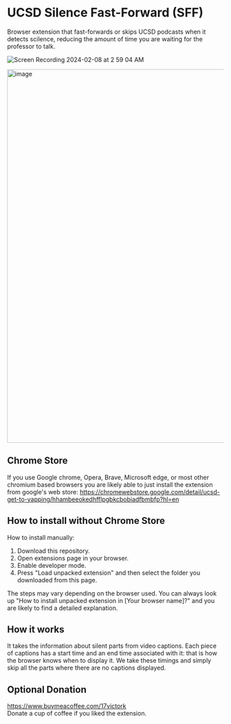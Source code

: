 # UCSD Silence Fast-Forward (SFF)
  
Browser extension that fast-forwards or skips UCSD podcasts when it detects scilence, reducing the amount of time you are waiting for the professor to talk.

![Screen Recording 2024-02-08 at 2 59 04 AM](https://github.com/WojtekTB/UCSD-Silence-Fast-Forward/assets/34536619/6f385815-0f3b-4f06-b754-93c8fddc690b)

<img width="869" alt="image" src="https://github.com/WojtekTB/UCSD-Get-To-Yapping/assets/34536619/7909313a-d454-4375-95c7-52dc1f6913b5">

## Chrome Store
  If you use Google chrome, Opera, Brave, Microsoft edge, or most other chromium based browsers you are likely able to just install the extension from google's web store: https://chromewebstore.google.com/detail/ucsd-get-to-yapping/hhambeeokedhfflpgbkcbobiadfbmbfp?hl=en
  
## How to install without Chrome Store
How to install manually:  
1. Download this repository.  
2. Open extensions page in your browser.  
3. Enable developer mode.  
4. Press "Load unpacked extension" and then select the folder you downloaded from this page.  
  
  The steps may vary depending on the browser used. You can always look up "How to install unpacked extension in [Your browser name]?" and you are likely to find a detailed explanation.

## How it works

It takes the information about silent parts from video captions. Each piece of captions has a start time and an end time associated with it: that is how the browser knows when to display it. We take these timings and simply skip all the parts where there are no captions displayed.

## Optional Donation
https://www.buymeacoffee.com/17victork  
Donate a cup of coffee if you liked the extension.
